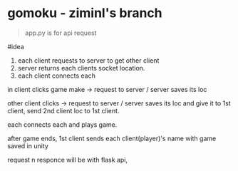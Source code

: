 # gomoku - ziminl's branch

> app.py
is for api request


#idea
1. each client requests to server to get other client
2. server returns each clients socket location. 
3. each client connects each




in client clicks game make -> request to server / server saves its loc

other client clicks -> request to server / server saves its loc and give it to 1st client, send 2nd client loc to 1st client.

each connects each and plays game. 

after game ends, 1st client sends each client(player)'s name with game saved in unity



request n responce will be with flask api, 





